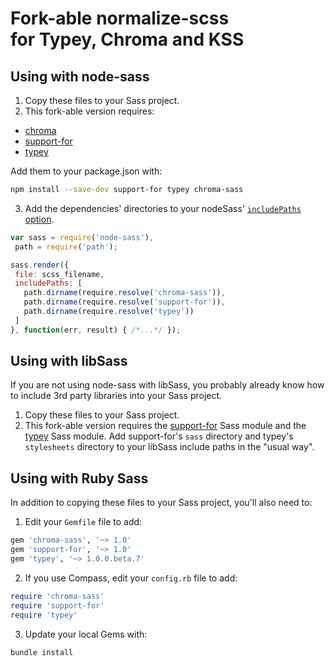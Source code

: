 # Fork-able normalize-scss<br> for Typey, Chroma and KSS

## Using with node-sass

1. Copy these files to your Sass project.
2. This fork-able version requires:

  * [chroma](https://github.com/JohnAlbin/chroma)
  * [support-for](https://github.com/JohnAlbin/support-for)
  * [typey](https://github.com/jptaranto/typey)

  Add them to your package.json with:

 ```bash
npm install --save-dev support-for typey chroma-sass
```

3. Add the dependencies' directories to your nodeSass' [`includePaths` option](https://github.com/sass/node-sass#includepaths).

 ```js
var sass = require('node-sass'),
  path = require('path');

sass.render({
  file: scss_filename,
  includePaths: [
    path.dirname(require.resolve('chroma-sass')),
    path.dirname(require.resolve('support-for')),
    path.dirname(require.resolve('typey'))
  ]
}, function(err, result) { /*...*/ });
```

## Using with libSass

If you are not using node-sass with libSass, you probably already know how to include 3rd party libraries into your Sass project.

1. Copy these files to your Sass project.
2. This fork-able version requires the [support-for](https://github.com/JohnAlbin/support-for) Sass module and the [typey](https://github.com/jptaranto/typey) Sass module. Add support-for's `sass` directory and typey's `stylesheets` directory to your libSass include paths in the "usual way".

## Using with Ruby Sass

In addition to copying these files to your Sass project, you'll also need to:

1. Edit your `Gemfile` file to add:

 ```ruby
gem 'chroma-sass', '~> 1.0'
gem 'support-for', '~> 1.0'
gem 'typey', '~> 1.0.0.beta.7'
```

2. If you use Compass, edit your `config.rb` file to add:

 ```ruby
require 'chroma-sass'
require 'support-for'
require 'typey'
```

3. Update your local Gems with:

 ```
bundle install
```

